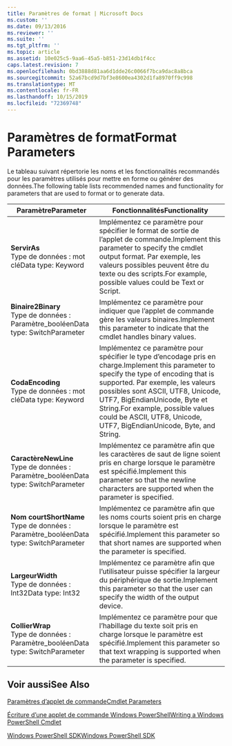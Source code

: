 ```yaml
---
title: Paramètres de format | Microsoft Docs
ms.custom: ''
ms.date: 09/13/2016
ms.reviewer: ''
ms.suite: ''
ms.tgt_pltfrm: ''
ms.topic: article
ms.assetid: 10e025c5-9aa6-45a5-b851-23d14db1f4cc
caps.latest.revision: 7
ms.openlocfilehash: 0bd3888d81aa6d1dde26c0066f7bca9dac8a8bca
ms.sourcegitcommit: 52a67bcd9d7bf3e8600ea4302d1fa8970ff9c998
ms.translationtype: MT
ms.contentlocale: fr-FR
ms.lasthandoff: 10/15/2019
ms.locfileid: "72369748"
---
```

# <a name="format-parameters"></a><span data-ttu-id="536ad-102">Paramètres de format</span><span class="sxs-lookup"><span data-stu-id="536ad-102">Format Parameters</span></span>

<span data-ttu-id="536ad-103">Le tableau suivant répertorie les noms et les fonctionnalités recommandés pour les paramètres utilisés pour mettre en forme ou générer des données.</span><span class="sxs-lookup"><span data-stu-id="536ad-103">The following table lists recommended names and functionality for parameters that are used to format or to generate data.</span></span>

|<span data-ttu-id="536ad-104">Paramètre</span><span class="sxs-lookup"><span data-stu-id="536ad-104">Parameter</span></span>|<span data-ttu-id="536ad-105">Fonctionnalités</span><span class="sxs-lookup"><span data-stu-id="536ad-105">Functionality</span></span>|
|---|---|
|<span data-ttu-id="536ad-106">**Servir**</span><span class="sxs-lookup"><span data-stu-id="536ad-106">**As**</span></span><br><span data-ttu-id="536ad-107">Type de données : mot clé</span><span class="sxs-lookup"><span data-stu-id="536ad-107">Data type: Keyword</span></span>|<span data-ttu-id="536ad-108">Implémentez ce paramètre pour spécifier le format de sortie de l’applet de commande.</span><span class="sxs-lookup"><span data-stu-id="536ad-108">Implement this parameter to specify the cmdlet output format.</span></span> <span data-ttu-id="536ad-109">Par exemple, les valeurs possibles peuvent être du texte ou des scripts.</span><span class="sxs-lookup"><span data-stu-id="536ad-109">For example, possible values could be Text or Script.</span></span>|
|<span data-ttu-id="536ad-110">**Binaire2**</span><span class="sxs-lookup"><span data-stu-id="536ad-110">**Binary**</span></span><br><span data-ttu-id="536ad-111">Type de données : Paramètre_booléen</span><span class="sxs-lookup"><span data-stu-id="536ad-111">Data type: SwitchParameter</span></span>|<span data-ttu-id="536ad-112">Implémentez ce paramètre pour indiquer que l’applet de commande gère les valeurs binaires.</span><span class="sxs-lookup"><span data-stu-id="536ad-112">Implement this parameter to indicate that the cmdlet handles binary values.</span></span>|
|<span data-ttu-id="536ad-113">**Coda**</span><span class="sxs-lookup"><span data-stu-id="536ad-113">**Encoding**</span></span><br><span data-ttu-id="536ad-114">Type de données : mot clé</span><span class="sxs-lookup"><span data-stu-id="536ad-114">Data type: Keyword</span></span>|<span data-ttu-id="536ad-115">Implémentez ce paramètre pour spécifier le type d’encodage pris en charge.</span><span class="sxs-lookup"><span data-stu-id="536ad-115">Implement this parameter to specify the type of encoding that is supported.</span></span> <span data-ttu-id="536ad-116">Par exemple, les valeurs possibles sont ASCII, UTF8, Unicode, UTF7, BigEndianUnicode, Byte et String.</span><span class="sxs-lookup"><span data-stu-id="536ad-116">For example, possible values could be ASCII, UTF8, Unicode, UTF7, BigEndianUnicode, Byte, and String.</span></span>|
|<span data-ttu-id="536ad-117">**Caractère**</span><span class="sxs-lookup"><span data-stu-id="536ad-117">**NewLine**</span></span><br><span data-ttu-id="536ad-118">Type de données : Paramètre_booléen</span><span class="sxs-lookup"><span data-stu-id="536ad-118">Data type: SwitchParameter</span></span>|<span data-ttu-id="536ad-119">Implémentez ce paramètre afin que les caractères de saut de ligne soient pris en charge lorsque le paramètre est spécifié.</span><span class="sxs-lookup"><span data-stu-id="536ad-119">Implement this parameter so that the newline characters are supported when the parameter is specified.</span></span>|
|<span data-ttu-id="536ad-120">**Nom court**</span><span class="sxs-lookup"><span data-stu-id="536ad-120">**ShortName**</span></span><br><span data-ttu-id="536ad-121">Type de données : Paramètre_booléen</span><span class="sxs-lookup"><span data-stu-id="536ad-121">Data type: SwitchParameter</span></span>|<span data-ttu-id="536ad-122">Implémentez ce paramètre afin que les noms courts soient pris en charge lorsque le paramètre est spécifié.</span><span class="sxs-lookup"><span data-stu-id="536ad-122">Implement this parameter so that short names are supported when the parameter is specified.</span></span>|
|<span data-ttu-id="536ad-123">**Largeur**</span><span class="sxs-lookup"><span data-stu-id="536ad-123">**Width**</span></span><br><span data-ttu-id="536ad-124">Type de données : Int32</span><span class="sxs-lookup"><span data-stu-id="536ad-124">Data type: Int32</span></span>|<span data-ttu-id="536ad-125">Implémentez ce paramètre afin que l’utilisateur puisse spécifier la largeur du périphérique de sortie.</span><span class="sxs-lookup"><span data-stu-id="536ad-125">Implement this parameter so that the user can specify the width of the output device.</span></span>|
|<span data-ttu-id="536ad-126">**Collier**</span><span class="sxs-lookup"><span data-stu-id="536ad-126">**Wrap**</span></span><br><span data-ttu-id="536ad-127">Type de données : Paramètre_booléen</span><span class="sxs-lookup"><span data-stu-id="536ad-127">Data type: SwitchParameter</span></span>|<span data-ttu-id="536ad-128">Implémentez ce paramètre pour que l’habillage du texte soit pris en charge lorsque le paramètre est spécifié.</span><span class="sxs-lookup"><span data-stu-id="536ad-128">Implement this parameter so that text wrapping is supported when the parameter is specified.</span></span>|
## <a name="see-also"></a><span data-ttu-id="536ad-129">Voir aussi</span><span class="sxs-lookup"><span data-stu-id="536ad-129">See Also</span></span>

[<span data-ttu-id="536ad-130">Paramètres d’applet de commande</span><span class="sxs-lookup"><span data-stu-id="536ad-130">Cmdlet Parameters</span></span>](./cmdlet-parameters.md)

[<span data-ttu-id="536ad-131">Écriture d’une applet de commande Windows PowerShell</span><span class="sxs-lookup"><span data-stu-id="536ad-131">Writing a Windows PowerShell Cmdlet</span></span>](./writing-a-windows-powershell-cmdlet.md)

[<span data-ttu-id="536ad-132">Windows PowerShell SDK</span><span class="sxs-lookup"><span data-stu-id="536ad-132">Windows PowerShell SDK</span></span>](../windows-powershell-reference.md)
